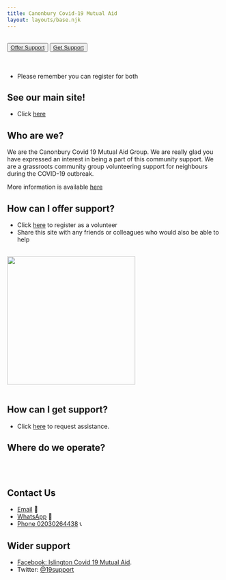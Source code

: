 ```yaml
---
title: Canonbury Covid-19 Mutual Aid
layout: layouts/base.njk
---
```

<br/>
<div class="button-container">
  <button class="bttn-simple bttn-lg bttn-royal"><a href="/volunteer">Offer Support</a></button>
  <button class="bttn-simple bttn-lg bttn-success"><a href="/support">Get Support</a></button>
</div>

<br/>
<br/>

 - Please remember you can register for both
 
## See our main site!
 - Click [here](https://sites.google.com/canonburymutualaid.com/canonbury-mutual-aid/home)

## Who are we?
  We are the Canonbury Covid 19 Mutual Aid Group. We are really glad you have expressed an interest in being a part of this community support.
  We are a grassroots community group volunteering support for neighbours during the COVID-19 outbreak.
  
  More information is available [here](https://sites.google.com/canonburymutualaid.com/canonbury-mutual-aid/home)

## How can I offer support?
  
 - Click [here](/volunteer) to register as a volunteer
 - Share this site with any friends or colleagues who would also be able to help

<br/>

 <a id="donate-link" href="https://opencollective.com/canonbury-mutual-aid-2020/contribute" target="_blank">
    <img src="https://opencollective.com/canonbury-mutual-aid-2020/contribute/button@2x.png?color=white" width=300 />
  </a>
  <br/>
  <br/>
  <script src="https://opencollective.com/canonbury-mutual-aid-2020/banner.js"></script>

## How can I get support?

 - Click [here](/support) to request assistance.

## Where do we operate?

<br/>
<div id="map"></div>
<br/>



## Contact Us

 - [Email](mailto:canonburymutualaid@gmail.com ) 	📧 
 - [WhatsApp](https://chat.whatsapp.com/EOt8o7jbHfwHJnJAcdGJUt) 📲
 - [Phone 02030264438](tel:02030264438) 📞

## Wider support 

  - [Facebook: Islington Covid 19 Mutual Aid](https://m.facebook.com/groups/926599381108201).
  - Twitter: [@19support](https://twitter.com/19support)
